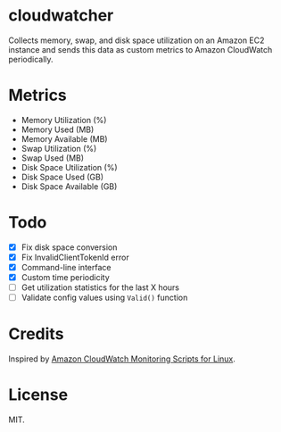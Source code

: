 cloudwatcher
============

Collects memory, swap, and disk space utilization on an Amazon EC2 instance and sends this data as custom metrics to Amazon CloudWatch periodically.

Metrics
=======

- Memory Utilization (%)
- Memory Used (MB)
- Memory Available (MB)
- Swap Utilization (%)
- Swap Used (MB)
- Disk Space Utilization (%)
- Disk Space Used (GB)
- Disk Space Available (GB)

Todo
====

* [x] Fix disk space conversion
* [x] Fix InvalidClientTokenId error
* [x] Command-line interface
* [x] Custom time periodicity
* [ ] Get utilization statistics for the last X hours
* [ ] Validate config values using `Valid()` function

Credits
=======

Inspired by [Amazon CloudWatch Monitoring Scripts for Linux](http://docs.aws.amazon.com/AmazonCloudWatch/latest/DeveloperGuide/mon-scripts-perl.html).

License
=======

MIT.
